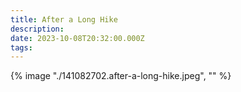```yaml
---
title: After a Long Hike
description: 
date: 2023-10-08T20:32:00.000Z
tags: 
---
```

{% image "./141082702.after-a-long-hike.jpeg", "" %}